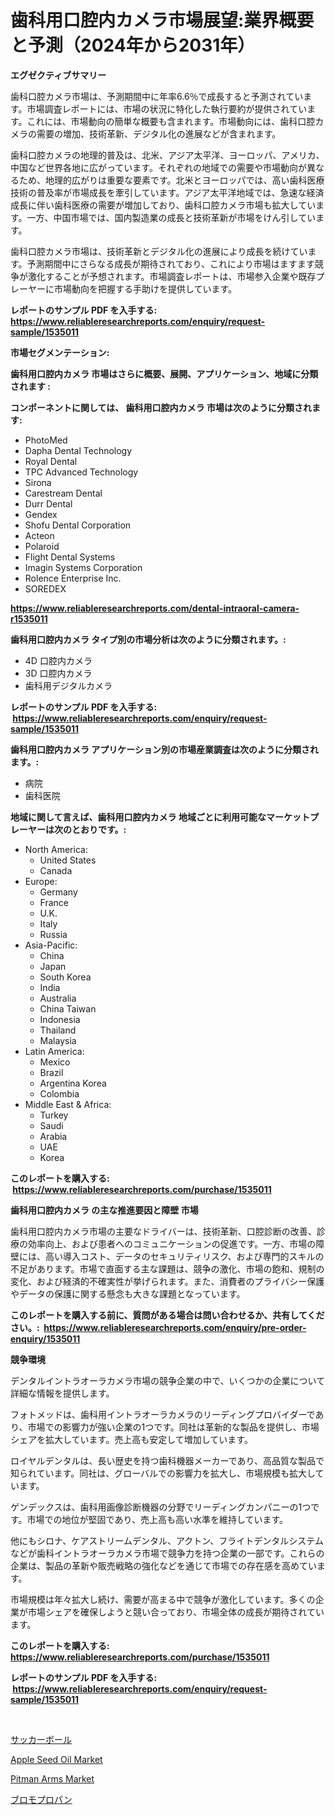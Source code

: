 <p><h1>歯科用口腔内カメラ市場展望:業界概要と予測（2024年から2031年）</h1></p><p><strong>エグゼクティブサマリー</strong></p>
<p><p>歯科口腔カメラ市場は、予測期間中に年率6.6％で成長すると予測されています。市場調査レポートには、市場の状況に特化した執行要約が提供されています。これには、市場動向の簡単な概要も含まれます。市場動向には、歯科口腔カメラの需要の増加、技術革新、デジタル化の進展などが含まれます。</p><p>歯科口腔カメラの地理的普及は、北米、アジア太平洋、ヨーロッパ、アメリカ、中国など世界各地に広がっています。それぞれの地域での需要や市場動向が異なるため、地理的広がりは重要な要素です。北米とヨーロッパでは、高い歯科医療技術の普及率が市場成長を牽引しています。アジア太平洋地域では、急速な経済成長に伴い歯科医療の需要が増加しており、歯科口腔カメラ市場も拡大しています。一方、中国市場では、国内製造業の成長と技術革新が市場をけん引しています。</p><p>歯科口腔カメラ市場は、技術革新とデジタル化の進展により成長を続けています。予測期間中にさらなる成長が期待されており、これにより市場はますます競争が激化することが予想されます。市場調査レポートは、市場参入企業や既存プレーヤーに市場動向を把握する手助けを提供しています。</p></p>
<p><strong>レポートのサンプル PDF を入手する: <a href="https://www.reliableresearchreports.com/enquiry/request-sample/1535011">https://www.reliableresearchreports.com/enquiry/request-sample/1535011</a></strong></p>
<p><strong>市場セグメンテーション:</strong></p>
<p><strong> 歯科用口腔内カメラ 市場はさらに概要、展開、アプリケーション、地域に分類されます :</strong></p>
<p><strong>コンポーネントに関しては、 歯科用口腔内カメラ 市場は次のように分類されます: &nbsp;</strong></p>
<p><ul><li>PhotoMed</li><li>Dapha Dental Technology</li><li>Royal Dental</li><li>TPC Advanced Technology</li><li>Sirona</li><li>Carestream Dental</li><li>Durr Dental</li><li>Gendex</li><li>Shofu Dental Corporation</li><li>Acteon</li><li>Polaroid</li><li>Flight Dental Systems</li><li>Imagin Systems Corporation</li><li>Rolence Enterprise Inc.</li><li>SOREDEX</li></ul></p>
<p><strong><a href="https://www.reliableresearchreports.com/dental-intraoral-camera-r1535011">https://www.reliableresearchreports.com/dental-intraoral-camera-r1535011</a></strong></p>
<p><strong> 歯科用口腔内カメラ タイプ別の市場分析は次のように分類されます。:</strong></p>
<p><ul><li>4D 口腔内カメラ</li><li>3D 口腔内カメラ</li><li>歯科用デジタルカメラ</li></ul></p>
<p><strong>レポートのサンプル PDF を入手する: &nbsp;<a href="https://www.reliableresearchreports.com/enquiry/request-sample/1535011">https://www.reliableresearchreports.com/enquiry/request-sample/1535011</a></strong></p>
<p><strong> 歯科用口腔内カメラ アプリケーション別の市場産業調査は次のように分類されます。:</strong></p>
<p><ul><li>病院</li><li>歯科医院</li></ul></p>
<p><strong>地域に関して言えば、歯科用口腔内カメラ 地域ごとに利用可能なマーケットプレーヤーは次のとおりです。:</strong></p>
<p><ul>
    <li>
        North America:
        <ul>
            <li>United States</li>
            <li>Canada</li>
        </ul>
    </li>
    <li>
        Europe:
        <ul>
            <li>Germany</li>
            <li>France</li>
            <li>U.K.</li>
            <li>Italy</li>
            <li>Russia</li>
        </ul>
    </li>
    <li>
        Asia-Pacific:
        <ul>
            <li>China</li>
            <li>Japan</li>
            <li>South Korea</li>
            <li>India</li>
            <li>Australia</li>
            <li>China Taiwan</li>
            <li>Indonesia</li>
            <li>Thailand</li>
            <li>Malaysia</li>
        </ul>
    </li>
    <li>
        Latin America:
        <ul>
            <li>Mexico</li>
            <li>Brazil</li>
            <li>Argentina Korea</li>
            <li>Colombia</li>
        </ul>
    </li>
    <li>
        Middle East & Africa:
        <ul>
            <li>Turkey</li>
            <li>Saudi</li>
            <li>Arabia</li>
            <li>UAE</li>
            <li>Korea</li>
        </ul>
    </li>
    </ul></p>
<p><strong>このレポートを購入する: &nbsp;<a href="https://www.reliableresearchreports.com/purchase/1535011">https://www.reliableresearchreports.com/purchase/1535011</a></strong></p>
<p><strong>歯科用口腔内カメラ の主な推進要因と障壁 市場</strong></p>
<p><p>歯科用口腔内カメラ市場の主要なドライバーは、技術革新、口腔診断の改善、診療の効率向上、および患者へのコミュニケーションの促進です。一方、市場の障壁には、高い導入コスト、データのセキュリティリスク、および専門的スキルの不足があります。市場で直面する主な課題は、競争の激化、市場の飽和、規制の変化、および経済的不確実性が挙げられます。また、消費者のプライバシー保護やデータの保護に関する懸念も大きな課題となっています。</p></p>
<p><strong>このレポートを購入する前に、質問がある場合は問い合わせるか、共有してください。:&nbsp; <a href="https://www.reliableresearchreports.com/enquiry/pre-order-enquiry/1535011">https://www.reliableresearchreports.com/enquiry/pre-order-enquiry/1535011</a></strong></p>
<p><strong>競争環境</strong></p>
<p><p>デンタルイントラオーラカメラ市場の競争企業の中で、いくつかの企業について詳細な情報を提供します。</p><p>フォトメッドは、歯科用イントラオーラカメラのリーディングプロバイダーであり、市場での影響力が強い企業の1つです。同社は革新的な製品を提供し、市場シェアを拡大しています。売上高も安定して増加しています。</p><p>ロイヤルデンタルは、長い歴史を持つ歯科機器メーカーであり、高品質な製品で知られています。同社は、グローバルでの影響力を拡大し、市場規模も拡大しています。</p><p>ゲンデックスは、歯科用画像診断機器の分野でリーディングカンパニーの1つです。市場での地位が堅固であり、売上高も高い水準を維持しています。</p><p>他にもシロナ、ケアストリームデンタル、アクトン、フライトデンタルシステムなどが歯科イントラオーラカメラ市場で競争力を持つ企業の一部です。これらの企業は、製品の革新や販売戦略の強化などを通じて市場での存在感を高めています。</p><p>市場規模は年々拡大し続け、需要が高まる中で競争が激化しています。多くの企業が市場シェアを確保しようと競い合っており、市場全体の成長が期待されています。</p></p>
<p><strong>このレポートを購入する: &nbsp; <a href="https://www.reliableresearchreports.com/purchase/1535011">https://www.reliableresearchreports.com/purchase/1535011</a></strong></p>
<p><strong>レポートのサンプル PDF を入手する: &nbsp;<a href="https://www.reliableresearchreports.com/enquiry/request-sample/1535011">https://www.reliableresearchreports.com/enquiry/request-sample/1535011</a></strong><strong></strong></p>
<p>&nbsp;</p>
<p><p><a href="https://github.com/cbigkbh02719/Market-Research-Report-List-1/blob/main/908233218417.md">サッカーボール</a></p><p><a href="https://github.com/bobicer/Market-Research-Report-List-2/blob/main/apple-seed-oil-market.md">Apple Seed Oil Market</a></p><p><a href="https://issuu.com/reportprime-2/docs/pitman-arms-market-size-2030.pptx">Pitman Arms Market</a></p><p><a href="https://github.com/mreklxf44233/Market-Research-Report-List-1/blob/main/416439718416.md">ブロモプロパン</a></p></p>